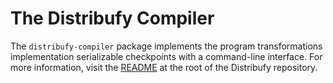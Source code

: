 # The Distribufy Compiler

The `distribufy-compiler` package implements the program transformations
implementation serializable checkpoints with a command-line interface. For
more information, visit the [README](../README.md) at the root of the
Distribufy repository.